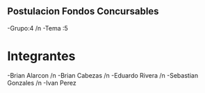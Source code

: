 ## Postulacion Fondos Concursables
-Grupo:4 /n
-Tema :5
# Integrantes
-Brian Alarcon /n
-Brian Cabezas /n
-Eduardo Rivera /n
-Sebastian Gonzales /n
-Ivan Perez

